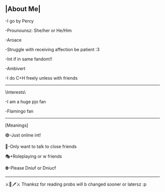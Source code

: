 |About Me|
-------------
-I go by Percy

-Prounounsz: She/her or He/Him

-Aroace

-Struggle with receiving affection be patient :3 

-Int if in same fandom!!

-Ambivert

-I do C+H freely unless with friends

------------------------------
\Interests\

-I am a huge pjo fan

-Flamingo fan 

------------------------------
[Meanings]

🟢-Just online int!

💬-Only want to talk to close friends

🎭+Roleplaying or w friends

⛔-Please Dniuf or Dniucf

-----------------------------------
⚔️🏹🗡⚔️
Thanksz for reading probs will b changed sooner or latersz :p
